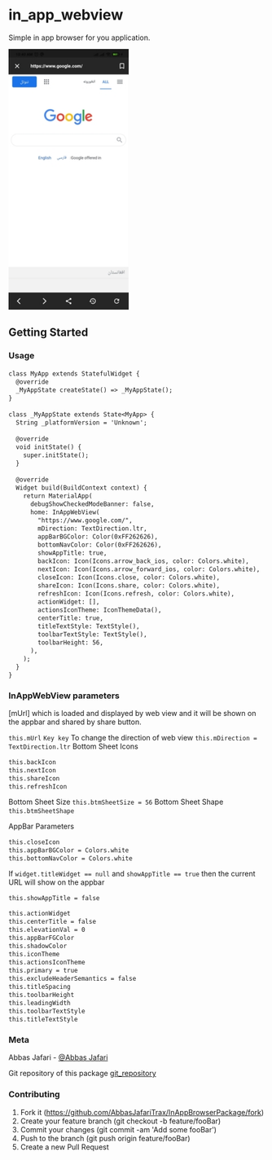 # in_app_webview

Simple in app browser for you application.

<img src="https://github.com/AbbasJafariTrax/InAppBrowserPackage/blob/master/assets/images/browse_in.jpg" height=512px width=236px>

## Getting Started

### Usage

```
class MyApp extends StatefulWidget {
  @override
  _MyAppState createState() => _MyAppState();
}

class _MyAppState extends State<MyApp> {
  String _platformVersion = 'Unknown';

  @override
  void initState() {
    super.initState();
  }

  @override
  Widget build(BuildContext context) {
    return MaterialApp(
      debugShowCheckedModeBanner: false,
      home: InAppWebView(
        "https://www.google.com/",
        mDirection: TextDirection.ltr,
        appBarBGColor: Color(0xFF262626),
        bottomNavColor: Color(0xFF262626),
        showAppTitle: true,
        backIcon: Icon(Icons.arrow_back_ios, color: Colors.white),
        nextIcon: Icon(Icons.arrow_forward_ios, color: Colors.white),
        closeIcon: Icon(Icons.close, color: Colors.white),
        shareIcon: Icon(Icons.share, color: Colors.white),
        refreshIcon: Icon(Icons.refresh, color: Colors.white),
        actionWidget: [],
        actionsIconTheme: IconThemeData(),
        centerTitle: true,
        titleTextStyle: TextStyle(),
        toolbarTextStyle: TextStyle(),
        toolbarHeight: 56,
      ),
    );
  }
}

```

### InAppWebView parameters

[mUrl] which is loaded and displayed by web view and it will be shown on the appbar and shared by
share button.

```this.mUrl```
```Key key```
To change the direction of web view
```this.mDirection = TextDirection.ltr```
Bottom Sheet Icons

```
this.backIcon
this.nextIcon
this.shareIcon
this.refreshIcon
```

Bottom Sheet Size
```this.btmSheetSize = 56```
Bottom Sheet Shape
```this.btmSheetShape```

AppBar Parameters

```
this.closeIcon
this.appBarBGColor = Colors.white
this.bottomNavColor = Colors.white
```

If ```widget.titleWidget == null``` and ```showAppTitle == true``` then the current URL will show on
the appbar

```
this.showAppTitle = false
```

```
this.actionWidget
this.centerTitle = false
this.elevationVal = 0
this.appBarFGColor
this.shadowColor
this.iconTheme
this.actionsIconTheme
this.primary = true
this.excludeHeaderSemantics = false
this.titleSpacing
this.toolbarHeight
this.leadingWidth
this.toolbarTextStyle
this.titleTextStyle
```

### Meta

Abbas Jafari - [@Abbas Jafari](https://www.linkedin.com/in/abbas-jafari-1355531b5/)

Git repository of this package
[git_repository](https://github.com/AbbasJafariTrax/InAppBrowserPackage/)

### Contributing

1. Fork it (https://github.com/AbbasJafariTrax/InAppBrowserPackage/fork)
2. Create your feature branch (git checkout -b feature/fooBar)
3. Commit your changes (git commit -am 'Add some fooBar')
4. Push to the branch (git push origin feature/fooBar)
5. Create a new Pull Request